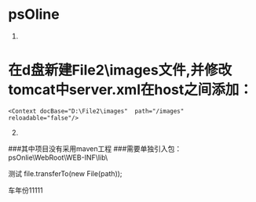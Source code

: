 # psOline
1.
# 在d盘新建File2\images文件,并修改tomcat中server.xml在host之间添加：
```
<Context docBase="D:\File2\images"  path="/images" reloadable="false"/>
```
2.
###其中项目没有采用maven工程
###需要单独引入包：psOnlie\WebRoot\WEB-INF\lib\

测试
file.transferTo(new File(path));

车年份11111